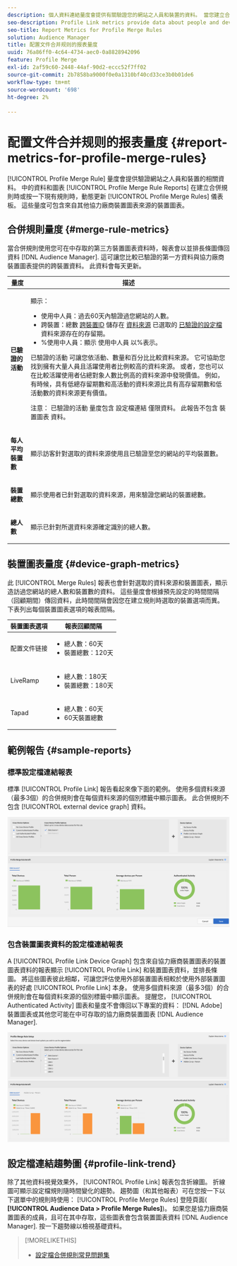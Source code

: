 ```yaml
---
description: 個人資料連結量度會提供有關驗證您的網站之人員和裝置的資料。 當您建立合併規則或從「設定檔合併規則」圖示板按一下現有規則時，「設定檔連結」中的資料和圖形會動態更新。 這些量度可包含來自其他協力廠商裝置圖表來源的裝置圖表。
seo-description: Profile Link metrics provide data about people and devices that authenticate to your site. The data and graphs in Profile Link update dynamically as you create a merge rules or when you click an existing rule from the Profile Merge Rules dashboard. These metrics can include device graph from other third-party device graph sources.
seo-title: Report Metrics for Profile Merge Rules
solution: Audience Manager
title: 配置文件合并规则的报表量度
uuid: 76a86ff0-4c64-4734-aec0-0a8828942096
feature: Profile Merge
exl-id: 2af59c60-2448-44af-90d2-eccc52f7ff02
source-git-commit: 2b7858ba9000f0e0a1310bf40cd33ce3b0b01de6
workflow-type: tm+mt
source-wordcount: '698'
ht-degree: 2%

---
```


# 配置文件合并规则的报表量度 {#report-metrics-for-profile-merge-rules}

[!UICONTROL Profile Merge Rule] 量度會提供驗證網站之人員和裝置的相關資料。 中的資料和圖表 [!UICONTROL Profile Merge Rule Reports] 在建立合併規則時或按一下現有規則時，動態更新 [!UICONTROL Profile Merge Rules] 儀表板。 這些量度可包含來自其他協力廠商裝置圖表來源的裝置圖表。

## 合併規則量度 {#merge-rule-metrics}

當合併規則使用您可在中存取的第三方裝置圖表資料時，報表會以並排長條圖傳回資料 [!DNL Audience Manager]. 這可讓您比較已驗證的第一方資料與協力廠商裝置圖表提供的跨裝置資料。 此資料會每天更新。

<table id="table_A7FB2F9804F84AC8A6DD05C0E6EE7555"> 
 <thead> 
  <tr> 
   <th colname="col1" class="entry"> 量度 </th> 
   <th colname="col2" class="entry"> 描述 </th> 
  </tr> 
 </thead>
 <tbody> 
  <tr> 
   <td colname="col1"> <p> <b><span class="wintitle"> 已驗證的活動</span></b> </p> </td> 
   <td colname="col2"> <p>顯示： </p> 
    <ul id="ul_7F7373919A4A49028EF4BF7B28D9F8E9"> 
     <li id="li_FE2F93C496D64ED8928B3E522C9585EA"> <span class="wintitle"> 使用中人員</span>：過去60天內驗證過您網站的人數。 </li> 
     <li id="li_60CFD26EE68B442683C0ED5FED1A79C8"> <span class="wintitle"> 跨裝置</span>：總數 <a href="merge-rules-start.md#create-data-source"> 跨裝置ID</a> 儲存在 <a href="https://experienceleague.adobe.com/docs/audience-manager/user-guide/features/data-sources/manage-datasources.html"> 資料來源</a> 已選取的 <a href="merge-rule-definitions.md"> 已驗證的設定檔</a> 資料來源存在的存留期。 </li> 
     <li id="li_F2F07B6A326C4A18B79A0CF2C47D9677"> <span class="wintitle"> %使用中人員</span>：顯示 <span class="wintitle"> 使用中人員</span> 以%表示。 </li> 
    </ul> <p> <span class="wintitle"> 已驗證的活動</span> 可讓您依活動、數量和百分比比較資料來源。 它可協助您找到擁有大量人員且活躍使用者比例較高的資料來源。 或者，您也可以在比較活躍使用者佔總對象人數比例高的資料來源中發現價值。 例如，有時候，具有低總存留期數和高活動的資料來源比具有高存留期數和低活動數的資料來源更有價值。 </p> <p> <p>注意： <span class="wintitle"> 已驗證的活動</span> 量度包含 <span class="wintitle"> 設定檔連結</span> 僅限資料。 此報告不包含 <span class="wintitle"> 裝置圖表</span> 資料。 </p> </p> </td> 
  </tr> 
  <tr> 
   <td colname="col1"> <p> <b><span class="wintitle"> 每人平均裝置數</span></b> </p> </td> 
   <td colname="col2"> <p> 顯示訪客針對選取的資料來源使用且已驗證至您的網站的平均裝置數。 </p> </td> 
  </tr> 
  <tr> 
   <td colname="col1"> <p> <b><span class="wintitle"> 裝置總數</span></b> </p> </td> 
   <td colname="col2"> <p>顯示使用者已針對選取的資料來源，用來驗證您網站的裝置總數。 </p> </td> 
  </tr> 
  <tr> 
   <td colname="col1"> <p> <b><span class="wintitle"> 總人數</span></b> </p> </td> 
   <td colname="col2"> <p>顯示已針對所選資料來源確定識別的總人數。 </p> </td> 
  </tr> 
 </tbody> 
</table>

## 裝置圖表量度 {#device-graph-metrics}

此 [!UICONTROL Merge Rules] 報表也會針對選取的資料來源和裝置圖表，顯示造訪過您網站的總人數和裝置數的資料。 這些量度會根據預先設定的時間間隔（回顧期間）傳回資料，此時間間隔會因您在建立規則時選取的裝置選項而異。 下表列出每個裝置圖表選項的報表間隔。

<table id="table_038983EBC71F4A55BBCA99212AC5DEE6"> 
 <thead> 
  <tr> 
   <th colname="col1" class="entry"> 裝置圖表選項 </th> 
   <th colname="col2" class="entry"> 報表回顧間隔 </th> 
  </tr>
 </thead>
 <tbody> 
  <tr> 
   <td colname="col1"> <p><span class="wintitle"> 配置文件链接</span> </p> </td> 
   <td colname="col2"> <p> 
     <ul id="ul_B2FF2341573840549FFB96579F537082"> 
      <li id="li_B37323C2F2434F41B407500AC5C15447">總人數：60天 </li> 
      <li id="li_08D911224A60418BBB3CFB4E70CE73D4">裝置總數：120天 </li> 
     </ul> </p> </td> 
  </tr> 
  <tr> 
   <td colname="col1"> <p><span class="wintitle"> LiveRamp</span> </p> </td> 
   <td colname="col2"> <p> 
     <ul id="ul_2772F3AD7E1440789B635794ECDE8DFB"> 
      <li id="li_1432363829D64615B1D349A3722D6268">總人數：180天 </li> 
      <li id="li_D5C0E3CE92524B54BBD36C73A326292B">裝置總數：180天 </li> 
     </ul> </p> </td> 
  </tr> 
  <tr> 
   <td colname="col1"> <p><span class="wintitle"> Tapad</span> </p> </td> 
   <td colname="col2"> <p> 
     <ul id="ul_274529DB58E6442E95C6AD89BECB1362"> 
      <li id="li_67102211A72A4E47AACFE5E369793C17">總人數：60天 </li> 
      <li id="li_3E8F3DA6A7B5487895A626674DA363A5">60天裝置總數 </li> 
     </ul> </p> </td> 
  </tr> 
 </tbody> 
</table>

## 範例報告 {#sample-reports}

### 標準設定檔連結報表

標準 [!UICONTROL Profile Link] 報告看起來像下面的範例。 使用多個資料來源（最多3個）的合併規則會在每個資料來源的個別標籤中顯示圖表。 此合併規則不包含 [!UICONTROL external device graph] 資料。

![](assets/profile-link-metrics.png)

### 包含裝置圖表資料的設定檔連結報表

A [!UICONTROL Profile Link Device Graph] 包含來自協力廠商裝置圖表的裝置圖表資料的報表顯示 [!UICONTROL Profile Link] 和裝置圖表資料，並排長條圖。 將這些圖表彼此相鄰，可讓您評估使用外部裝置圖表相較於使用外部裝置圖表的好處 [!UICONTROL Profile Link] 本身。 使用多個資料來源（最多3個）的合併規則會在每個資料來源的個別標籤中顯示圖表。 提醒您， [!UICONTROL Authenticated Activity] 圖表和量度不會傳回以下專案的資料： [!DNL Adobe] 裝置圖表或其他您可能在中可存取的協力廠商裝置圖表 [!DNL Audience Manager].

![](assets/profile-link-graph.png)

## 設定檔連結趨勢圖 {#profile-link-trend}

除了其他資料視覺效果外， [!UICONTROL Profile Link] 報表包含折線圖。 折線圖可顯示設定檔規則隨時間變化的趨勢。 趨勢圖（和其他報表）可在您按一下以下選單中的規則時使用： [!UICONTROL Profile Merge Rules] 登陸頁面( **[!UICONTROL Audience Data > Profile Merge Rules]**)。 如果您是協力廠商裝置圖表的成員，且可在其中存取，這些圖表會包含裝置圖表資料 [!DNL Audience Manager]. 按一下趨勢線以檢視基礎資料。

>[!MORELIKETHIS]
>
>* [設定檔合併規則常見問題集](../../faq/faq-profile-merge.md)

